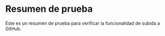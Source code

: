 # Resumen de prueba

Este es un resumen de prueba para verificar la funcionalidad de subida a GitHub.